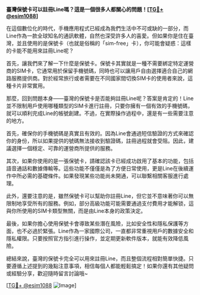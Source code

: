 **臺灣保號卡可以註冊Line嗎？這是一個很多人都關心的問題！[[TG💪+ @esim1088](https://t.me/s/esim1088)]**

在這個數位化的時代，手機應用程式已經成為我們生活中不可或缺的一部分，而Line作為一款全球知名的通訊軟體，自然也深受許多人的喜愛。但如果你是住在臺灣，並且使用的是保號卡（也就是俗稱的「sim-free」卡），你可能會疑惑：這樣的卡能不能用來註冊Line呢？

首先，讓我們來了解一下什麼是保號卡。保號卡其實就是一種不需要綁定特定運營商的SIM卡，它通常用於保留手機號碼，同時也可以讓用戶自由選擇適合自己的網路服務提供商。對於經常旅行或者需要在不同國家間切換SIM卡的使用者來說，這種卡片非常實用。

那麼，回到問題本身——臺灣的保號卡是否能夠註冊Line呢？答案是肯定的！Line並不限制用戶使用哪種類型的SIM卡進行註冊，只要你擁有一個有效的手機號碼，就可以順利完成Line的帳號創建。不過，在實際操作過程中，還是有一些需要注意的地方。

首先，確保你的手機號碼是真實且有效的。因為Line會通過短信驗證的方式來確認你的身份，所以如果提供的號碼無法接收到驗證碼，註冊過程就會受阻。因此，建議選擇一個穩定、可靠的運營商所提供的服務。

其次，如果你使用的是一張保號卡，請確認該卡已經成功啟用了基本的功能，包括語音通話和數據傳輸等。這些功能不僅僅是為了方便日常使用，更是Line在後續運作中所必需的基礎條件。如果發現某些功能尚未開通，可以聯繫相關客服進行處理。

此外，還要注意的是，雖然保號卡可以幫助你註冊Line，但它並不意味著你可以無限制地享受所有的服務。例如，部分高級功能可能需要通過支付費用才能解锁，這與你所使用的SIM卡類型無關，而是由Line本身的政策決定。

最後，如果你擔心使用保號卡會導致某些潛在風險，比如安全性和隱私保護等方面，也不必過於緊張。Line作為一家國際公司，一直都非常重視用戶的數據安全和隱私權限。只要按照官方指引進行操作，並定期更新軟件版本，就能有效降低風險。

總結來說，臺灣的保號卡完全可以用來註冊Line，而且整個流程相對簡單快捷。只要遵循上述提到的幾點注意事項，相信每個人都能輕鬆搞定！如果你還有其他疑問或經驗分享，歡迎隨時留言討論哦~

[[TG💪+ @esim1088](https://t.me/s/esim1088) ![Image](https://i.postimg.cc/4NQfJmqS/Snipaste-2025-05-13-00-14-12.png)]
